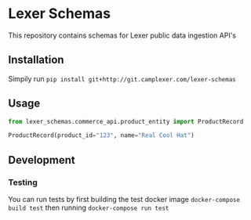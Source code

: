 # Lexer Schemas

This repository contains schemas for Lexer public data ingestion API's

## Installation
Simpily run `pip install git+http://git.camplexer.com/lexer-schemas`

## Usage
```python
from lexer_schemas.commerce_api.product_entity import ProductRecord

ProductRecord(product_id="123", name="Real Cool Hat")
```

## Development

### Testing
You can run tests by first building the test docker image `docker-compose build test` then running `docker-compose run test`
